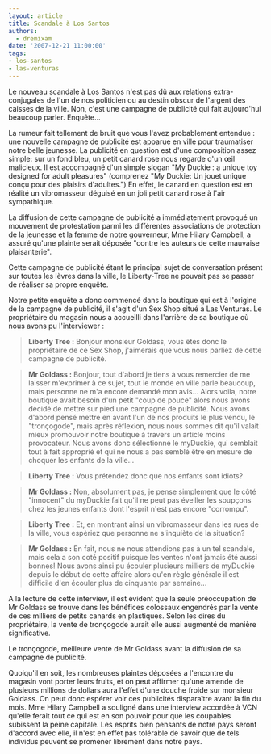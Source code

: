 ```yaml
---
layout: article
title: Scandale à Los Santos
authors:
  - dremixam
date: '2007-12-21 11:00:00'
tags:
- los-santos
- las-venturas
---
```


Le nouveau scandale à Los Santos n'est pas dû aux relations extra-conjugales de l'un de nos politicien ou au destin obscur de l'argent des caisses de la ville. Non, c'est une campagne de publicité qui fait aujourd'hui beaucoup parler. Enquête...

La rumeur fait tellement de bruit que vous l'avez probablement entendue : une nouvelle campagne de publicité est apparue en ville pour traumatiser notre belle jeunesse. La publicité en question est d'une composition assez simple: sur un fond bleu, un petit canard rose nous regarde d'un œil malicieux. Il est accompagné d'un simple slogan "My Duckie : a unique toy designed for adult pleasures" (comprenez "My Duckie: Un jouet unique conçu pour des plaisirs d'adultes.") En effet, le canard en question est en réalité un vibromasseur déguisé en un joli petit canard rose à l'air sympathique.

La diffusion de cette campagne de publicité a immédiatement provoqué un mouvement de protestation parmi les différentes associations de protection de la jeunesse et la femme de notre gouverneur, Mme Hilary Campbell, a assuré qu'une plainte serait déposée "contre les auteurs de cette mauvaise plaisanterie".

Cette campagne de publicité étant le principal sujet de conversation présent sur toutes les lèvres dans la ville, le Liberty-Tree ne pouvait pas se passer de réaliser sa propre enquête.

Notre petite enquête a donc commencé dans la boutique qui est à l'origine de la campagne de publicité, il s'agit d'un Sex Shop situé à Las Venturas. Le propriétaire du magasin nous a accueilli dans l'arrière de sa boutique où nous avons pu l'interviewer :

> **Liberty Tree :** Bonjour monsieur Goldass, vous êtes donc le propriétaire de ce Sex Shop, j'aimerais que vous nous parliez de cette campagne de publicité.

> **Mr Goldass :** Bonjour, tout d'abord je tiens à vous remercier de me laisser m'exprimer à ce sujet, tout le monde en ville parle beaucoup, mais personne ne m'a encore demandé mon avis... Alors voila, notre boutique avait besoin d'un petit "coup de pouce" alors nous avons décidé de mettre sur pied une campagne de publicité. Nous avons d'abord pensé mettre en avant l'un de nos produits le plus vendu, le "tronçogode", mais après réflexion, nous nous sommes dit qu'il valait mieux promouvoir notre boutique à travers un article moins provocateur. Nous avons donc sélectionné le myDuckie, qui semblait tout à fait approprié et qui ne nous a pas semblé être en mesure de choquer les enfants de la ville...

> **Liberty Tree :** Vous prétendez donc que nos enfants sont idiots?

> **Mr Goldass :** Non, absolument pas, je pense simplement que le côté "innocent" du myDuckie fait qu'il ne peut pas éveiller les soupçons chez les jeunes enfants dont l'esprit n'est pas encore "corrompu".

> **Liberty Tree :** Et, en montrant ainsi un vibromasseur dans les rues de la ville, vous espèriez que personne ne s'inquiète de la situation?

> **Mr Goldass :** En fait, nous ne nous attendions pas à un tel scandale, mais cela a son coté positif puisque les ventes n'ont jamais été aussi bonnes! Nous avons ainsi pu écouler plusieurs milliers de myDuckie depuis le début de cette affaire alors qu'en règle générale il est difficile d'en écouler plus de cinquante par semaine...

A la lecture de cette interview, il est évident que la seule préoccupation de Mr Goldass se trouve dans les bénéfices colossaux engendrés par la vente de ces milliers de petits canards en plastiques. Selon les dires du propriétaire, la vente de tronçogode aurait elle aussi augmenté de manière significative.

Le tronçogode, meilleure vente de Mr Goldass avant la diffusion de sa campagne de publicité.

Quoiqu'il en soit, les nombreuses plaintes déposées a l'encontre du magasin vont porter leurs fruits, et on peut affirmer qu'une amende de plusieurs millions de dollars aura l'effet d'une douche froide sur monsieur Goldass. On peut donc espérer voir ces publicités disparaître avant la fin du mois. Mme Hilary Campbell a souligné dans une interview accordée à VCN qu'elle ferait tout ce qui est en son pouvoir pour que les coupables subissent la peine capitale. Les esprits bien pensants de notre pays seront d'accord avec elle, il n'est en effet pas tolérable de savoir que de tels individus peuvent se promener librement dans notre pays.